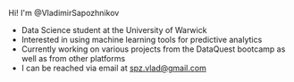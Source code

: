 Hi! I'm @VladimirSapozhnikov
- Data Science student at the University of Warwick
- Interested in using machine learning tools for predictive analytics  
- Currently working on various projects from the DataQuest bootcamp as well as from other platforms 
- I can be reached via email at spz.vlad@gmail.com

<!---
VladimirSapozhnikov/VladimirSapozhnikov is a ✨ special ✨ repository because its `README.md` (this file) appears on your GitHub profile.
You can click the Preview link to take a look at your changes.
--->
